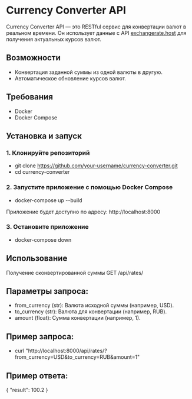 # Currency Converter API

Currency Converter API — это RESTful сервис для конвертации валют в реальном времени. Он использует данные с API [exchangerate.host](https://exchangerate.host/) для получения актуальных курсов валют.

## Возможности

- Конвертация заданной суммы из одной валюты в другую.
- Автоматическое обновление курсов валют.

## Требования

- Docker
- Docker Compose

## Установка и запуск

### 1. Клонируйте репозиторий

- git clone https://github.com/your-username/currency-converter.git
- cd currency-converter

### 2. Запустите приложение с помощью Docker Compose

- docker-compose up --build

Приложение будет доступно по адресу: http://localhost:8000

### 3. Остановите приложение

- docker-compose down

## **Использование**

Получение сконвертированной суммы
GET /api/rates/

## Параметры запроса:

- from_currency (str): Валюта исходной суммы (например, USD).
- to_currency (str): Валюта для конвертации (например, RUB).
- amount (float): Сумма конвертации (например, 1).

## Пример запроса:

- curl "http://localhost:8000/api/rates/?from_currency=USD&to_currency=RUB&amount=1"

## Пример ответа:
{
  "result": 100.2
}
